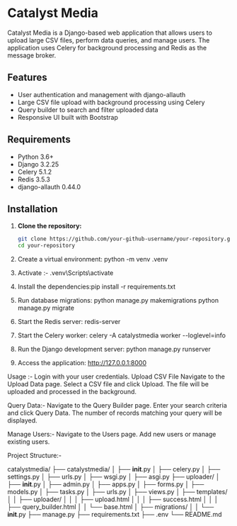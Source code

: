# Catalyst Media

Catalyst Media is a Django-based web application that allows users to upload large CSV files, perform data queries, and manage users. The application uses Celery for background processing and Redis as the message broker.

## Features

- User authentication and management with django-allauth
- Large CSV file upload with background processing using Celery
- Query builder to search and filter uploaded data
- Responsive UI built with Bootstrap

## Requirements

- Python 3.6+
- Django 3.2.25
- Celery 5.1.2
- Redis 3.5.3
- django-allauth 0.44.0

## Installation

1. **Clone the repository:**

   ```bash
   git clone https://github.com/your-github-username/your-repository.git
   cd your-repository

2. Create  a virtual environment:
python -m venv .venv
3. Activate :- 
.venv\Scripts\activate
4. Install the dependencies:pip install -r requirements.txt
5. Run database migrations:
python manage.py makemigrations
python manage.py migrate
6. Start the Redis server: redis-server
7. Start the Celery worker: celery -A catalystmedia worker --loglevel=info
8. Run the Django development server: python manage.py runserver
9. Access the application: http://127.0.0.1:8000


Usage :-
Login with your user credentials.
Upload CSV File
Navigate to the Upload Data page.
Select a CSV file and click Upload.
The file will be uploaded and processed in the background.

Query Data:-
Navigate to the Query Builder page.
Enter your search criteria and click Query Data.
The number of records matching your query will be displayed.

Manage Users:- 
Navigate to the Users page.
Add new users or manage existing users.

Project Structure:-

catalystmedia/
├── catalystmedia/
│   ├── __init__.py
│   ├── celery.py
│   ├── settings.py
│   ├── urls.py
│   ├── wsgi.py
│   ├── asgi.py
├── uploader/
│   ├── __init__.py
│   ├── admin.py
│   ├── apps.py
│   ├── forms.py
│   ├── models.py
│   ├── tasks.py
│   ├── urls.py
│   ├── views.py
│   ├── templates/
│   │   ├── uploader/
│   │   │   ├── upload.html
│   │   │   ├── success.html
│   │   │   ├── query_builder.html
│   │   └── base.html
│   ├── migrations/
│   │   └── __init__.py
├── manage.py
├── requirements.txt
├── .env
└── README.md




